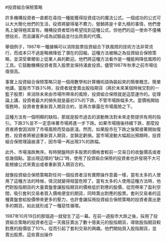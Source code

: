 #投資組合保險策略

許多機構投資者一直都在尋找一種能獲得投資成功的魔法公式。一個成功的公式可以大大簡化他們的生活，投資將變得毫不費力，營銷將是十拿九穩的事情，他們會馬上變得極其富有。機構投資者堅持希望找到這種公式，但他們的這一使命不僅構想拙劣，而且讓客戶成為試驗品並付出昂貴的代價。

舉個例子，1987年一種據稱可以消除股票投資組合下跌風險的技術方法非常流行，而成本只不過是略微降低了潛在的回報。這種方法被稱之為投資組合保險策略，並深受華爾街上從業人員的歡迎。他們將這種方法看作是一種能夠降低風險的工具。它鼓勵機構投資者買入股票並保持滿倉投資。儘管1987年秋季之前市場估值很高。

事實上投資組合保險策略只是一個用數學和計算機術語偽裝起來的簡單概念。簡單地講，當股市下跌3%時，投資者就會賣出股指期貨（將於未來某個時候交割的一籃子股票）來消除未來由市場所帶來的風險，投資組合保險就是這麼運作的。從理論上講，投資者最大的損失就是最初3%的下跌，不管市場跌幅多大。當價格開始復甦時，投資者會重新買入期貨合約，並再次暴露在市場風險之下。

這種方法有一個明顯的缺陷，那就是股市過去的波動無法對未來走勢提供有用的指引。下跌3%並不一定意味著市場將進一步下跌。如果市場隨後持續下跌，那麼投資者將會因消除了市場風險而受益匪淺。然而，如果股市在下跌之後緊接著開始復甦，投資者將被迫重新買入期貨，並鎖定虧損。當市場波動大幅超出預期時，投資組合保險理論崩潰了，因市場一再出現3%的跌幅。

此外，市場漲跌無序。有時開盤時許多股票的價格會較前一交易日的收盤價高或者低幾個點。當出現這樣的“缺口”時，使用了投資組合保險的投資者也許發現不大可能根據公式來賣出或者重新買入期貨合約。

就像投資組合保險策略對任何一個投資者沒有實際操作意義一樣，當有太多的人使用了這種方法的時候，情況就變得相當危險了。當有太多的人使用這種方法時，他們對股指期貨的大量賣盤會讓股指期貨的價格低於對應的股價，從而帶來了盈利空間，吸引套利交易者買入價格便宜的期貨，同時賣出對應的股票。套利交易者的這種賣盤會給股價帶來更多的壓力，也許會讓採用投資組合保險策略的投資者賣出更多的期貨。如此就形成了一種惡性循環。

1987年10月19日的那個週一就發生了這一幕。在前一週股市大跌之後，採用了投資組合策略的投資者在這一天瘋狂賣出了數十億美元的股指期貨，導致股指期貨較對應的股價低了10%，從而引起了套利交易的興趣。他們開始買入股指期貨，並賣出股票。這些賣出操作
